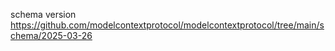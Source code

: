 schema version https://github.com/modelcontextprotocol/modelcontextprotocol/tree/main/schema/2025-03-26